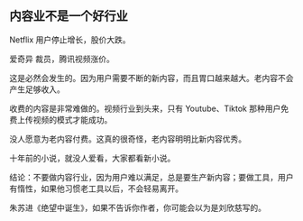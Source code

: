 ## 内容业不是一个好行业

Netflix 用户停止增长，股价大跌。

爱奇异 裁员，腾讯视频涨价。

这是必然会发生的。因为用户需要不断的新内容，而且胃口越来越大。老内容不会产生足够收入。

收费的内容是非常难做的。视频行业到头来，只有 Youtube、Tiktok 那种用户免费上传视频的模式才能成功。

没人愿意为老内容付费。这真的很奇怪，老内容明明比新内容优秀。

十年前的小说，就没人爱看，大家都看新小说。

结论：不要做内容行业，因为用户难以满足，总是要生产新内容；要做工具，用户有惰性，如果他习惯老工具以后，不会轻易离开。

朱苏进《绝望中诞生》，如果不告诉你作者，你可能会以为是刘欣慈写的。